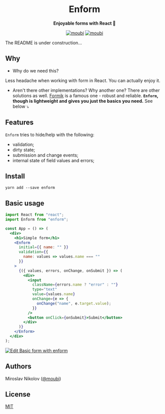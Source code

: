 <div align="center">
<h1>Enform</h1>

**Enjoyable forms with React 🍿**

[![moubi](https://img.shields.io/npm/v/enform?style=flat-square)](https://www.npmjs.com/package/enform) [![moubi](https://img.shields.io/github/license/moubi/enform?style=flat-square)](LICENSE)
</div>

The README is under construction...

## Why
 - Why do we need this?

Less headache when working with form in React. You can actually enjoy it.

 - Aren't there other implementations? Why another one?
There are other solutions as well. [Formik](https://github.com/jaredpalmer/formik) is a famous one - robust and reliable. **`Enform`, though is lightweight and gives you just the basics you need.** See below ⤵️

## Features
`Enform` tries to hide/help with the following:
 - validation;
 - dirty state;
 - submission and change events;
 - internal state of field values and errors;

## Install
```
yarn add --save enform
```

## Basic usage
```jsx
import React from "react";
import Enform from "enform";

const App = () => (
  <div>
    <h1>Simple form</h1>
    <Enform
      initial={{ name: "" }}
      validation={{
        name: values => values.name === ""
      }}
    >
      {({ values, errors, onChange, onSubmit }) => (
        <div>
          <input
            className={errors.name ? "error" : ""}
            type="text"
            value={values.name}
            onChange={e => {
              onChange("name", e.target.value);
            }}
          />
          <button onClick={onSubmit}>Submit</button>
        </div>
      )}
    </Enform>
  </div>
);
```
[![Edit Basic form with enform](https://codesandbox.io/static/img/play-codesandbox.svg)](https://codesandbox.io/s/unruffled-river-t1zyk?fontsize=14&hidenavigation=1&theme=dark)

## Authors
Miroslav Nikolov ([@moubi](https://github.com/moubi))

## License
[MIT](LICENSE)

